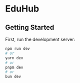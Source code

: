# EduHub

## Getting Started

First, run the development server:

```bash
npm run dev
# or
yarn dev
# or
pnpm dev
# or
bun dev
```
